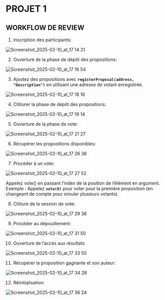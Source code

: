 # PROJET 1

## WORKFLOW DE REVIEW

1. Inscription des participants: 
    
![Screenshot_2025-02-10_at_17 14 21](https://github.com/user-attachments/assets/0f799008-2a34-4d6e-a22a-a97aa2b34c61)

2. Ouverture de la phase de dépôt des propositions:

![Screenshot_2025-02-10_at_17 16 54](https://github.com/user-attachments/assets/5cd21994-6fca-4518-b947-5e52bd0d770b)

3. Ajoutez des propositions avec **`registerProposal(address, "Description")`** en utilisant une adresse de votant enregistrée.
    
![Screenshot_2025-02-10_at_17 18 18](https://github.com/user-attachments/assets/0658c620-d763-4dc4-87b0-2f82d0dc3f39)

4. Clôturer la phase de dépôt des propositions:

![Screenshot_2025-02-10_at_17 19 14](https://github.com/user-attachments/assets/97553818-1dad-402f-9502-6b5f5e8a8f77)

5. Ouverture de la phase de vote:

![Screenshot_2025-02-10_at_17 21 27](https://github.com/user-attachments/assets/0e238a61-3c4e-439a-b7e9-1da41903423a)

6. Récupérer les propositions disponibles:

![Screenshot_2025-02-10_at_17 26 36](https://github.com/user-attachments/assets/0db082cb-0559-4bb8-89bb-7dbda208d213)

7. Procéder à un vote:

![Screenshot_2025-02-10_at_17 27 52](https://github.com/user-attachments/assets/8f6b490e-9401-424e-8bb6-8919a411c192)

Appelez vote() en passant l’index de la position de l’élément en argument.
Exemple : Appelez **`vote(0)`** pour voter pour la première proposition (en changeant de compte pour simuler plusieurs votants).

8. Clôture de la session de vote:

![Screenshot_2025-02-10_at_17 29 36](https://github.com/user-attachments/assets/8107d0a5-dccf-4350-a6fc-832f33115f88)

9. Procéder au dépouillement:

![Screenshot_2025-02-10_at_17 31 50](https://github.com/user-attachments/assets/a3175d20-d4d2-4455-af5e-7e7e903e916a)

10. Ouverture de l’accès aux résultats

![Screenshot_2025-02-10_at_17 33 50](https://github.com/user-attachments/assets/905e7651-bd70-4a27-b7ec-01cf4388e4fe)

11. Récupérer la proposition gagnante et son auteur:
    
![Screenshot_2025-02-10_at_17 34 28](https://github.com/user-attachments/assets/0c6aa9d5-f6a8-4a4f-8661-943172c289e3)
    
12. Réinitialisation:

![Screenshot_2025-02-10_at_17 36 24](https://github.com/user-attachments/assets/c25e3050-70de-4743-a179-770fb2fae66e)

